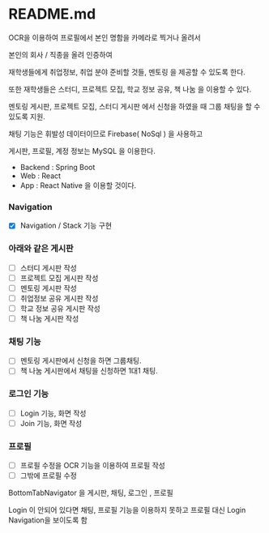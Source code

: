 # README.md

OCR을 이용하여 프로필에서 본인 명함을 카메라로 찍거나 올려서

본인의 회사 / 직종을 올려 인증하여

재학생들에게 취업정보, 취업 분야 준비할 것들, 멘토링 을 제공할 수 있도록 한다.

또한 재학생들은 스터디, 프로젝트 모집, 학교 정보 공유, 책 나눔 을 이용할 수 있다.

멘토링 게시판, 프로젝트 모집, 스터디 게시판 에서 신청을 하였을 때 그룹 채팅을 할 수 있도록 지원.

채팅 기능은 휘발성 데이터이므로 Firebase( NoSql ) 을 사용하고

게시판, 프로필, 계정 정보는 MySQL 을 이용한다.

- Backend : Spring Boot
- Web : React
- App : React Native 을 이용할 것이다.

### Navigation

- [x] Navigation / Stack 기능 구현

### 아래와 같은 게시판

- [ ] 스터디 게시판 작성
- [ ] 프로젝트 모집 게시판 작성
- [ ] 멘토링 게시판 작성
- [ ] 취업정보 공유 게시판 작성
- [ ] 학교 정보 공유 게시판 작성
- [ ] 책 나눔 게시판 작성

### 채팅 기능

- [ ] 멘토링 게시판에서 신청을 하면 그룹채팅.
- [ ] 책 나눔 게시판에서 채팅을 신청하면 1대1 채팅.

### 로그인 기능

- [ ] Login 기능, 화면 작성
- [ ] Join 기능, 화면 작성

### 프로필

- [ ] 프로필 수정을 OCR 기능을 이용하여 프로필 작성
- [ ] 그밖에 프로필 수정

BottomTabNavigator 을 게시판, 채팅, 로그인 , 프로필

Login 이 안되어 있다면 채팅, 프로필 기능을 이용하지 못하고
프로필 대신 Login Navigation을 보이도록 함
